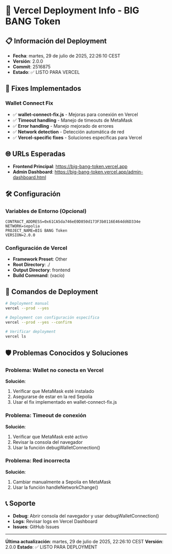 # 🚀 Vercel Deployment Info - BIG BANG Token

## 📋 Información del Deployment

- **Fecha**: martes, 29 de julio de 2025, 22:26:10 CEST
- **Versión**: 2.0.0
- **Commit**: 2516875
- **Estado**: ✅ LISTO PARA VERCEL

## 🔧 Fixes Implementados

### Wallet Connect Fix
- ✅ **wallet-connect-fix.js** - Mejoras para conexión en Vercel
- ✅ **Timeout handling** - Manejo de timeouts de MetaMask
- ✅ **Error handling** - Manejo mejorado de errores
- ✅ **Network detection** - Detección automática de red
- ✅ **Vercel-specific fixes** - Soluciones específicas para Vercel

## 🌐 URLs Esperadas

- **Frontend Principal**: https://big-bang-token.vercel.app
- **Admin Dashboard**: https://big-bang-token.vercel.app/admin-dashboard.html

## 🛠️ Configuración

### Variables de Entorno (Opcional)
```env
CONTRACT_ADDRESS=0x61CA5da746eE0D850d173F3b0116E464dd6D334e
NETWORK=sepolia
PROJECT_NAME=BIG BANG Token
VERSION=2.0.0
```

### Configuración de Vercel
- **Framework Preset**: Other
- **Root Directory**: ./
- **Output Directory**: frontend
- **Build Command**: (vacío)

## 🔧 Comandos de Deployment

```bash
# Deployment manual
vercel --prod --yes

# Deployment con configuración específica
vercel --prod --yes --confirm

# Verificar deployment
vercel ls
```

## 🛡️ Problemas Conocidos y Soluciones

### Problema: Wallet no conecta en Vercel
**Solución**: 
1. Verificar que MetaMask esté instalado
2. Asegurarse de estar en la red Sepolia
3. Usar el fix implementado en wallet-connect-fix.js

### Problema: Timeout de conexión
**Solución**:
1. Verificar que MetaMask esté activo
2. Revisar la consola del navegador
3. Usar la función debugWalletConnection()

### Problema: Red incorrecta
**Solución**:
1. Cambiar manualmente a Sepolia en MetaMask
2. Usar la función handleNetworkChange()

## 📞 Soporte

- **Debug**: Abrir consola del navegador y usar debugWalletConnection()
- **Logs**: Revisar logs en Vercel Dashboard
- **Issues**: GitHub Issues

---

**Última actualización**: martes, 29 de julio de 2025, 22:26:10 CEST
**Versión**: 2.0.0
**Estado**: ✅ LISTO PARA DEPLOYMENT
